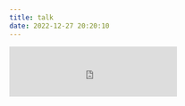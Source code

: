 ```yaml
---
title: talk
date: 2022-12-27 20:20:10
---
```


<iframe scrolling=no frameborder="0" height="90vh" src="https://memos.onmicrosoft.cn/explore"></iframe>
